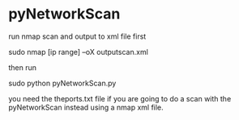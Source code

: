 # pyNetworkScan

run nmap scan and output to xml file first

sudo nmap [ip range] –oX outputscan.xml 

then run

sudo python pyNetworkScan.py


you need the theports.txt file if you are going to do a scan with the pyNetworkScan instead using a nmap xml file. 
